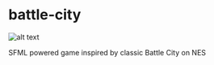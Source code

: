 # battle-city
![alt text](https://i.imgur.com/XPncEiC.jpg)

SFML powered game inspired by classic Battle City on NES
